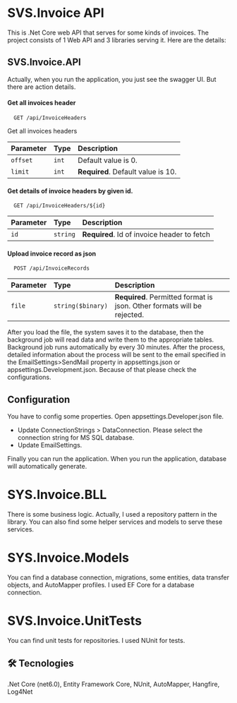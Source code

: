 
# SVS.Invoice API

This is .Net Core web API that serves for some kinds of invoices. The project consists of 1 Web API and 3 libraries serving it. Here are the details:  

## SVS.Invoice.API

Actually, when you run the application, you just see the swagger UI. But there are action details.

#### Get all invoices header

```http
  GET /api/InvoiceHeaders
```
Get all invoices headers

| Parameter | Type     | Description                |
| :-------- | :------- | :------------------------- |
| `offset` | `int` | Default value is 0. |
| `limit` | `int` |  **Required**. Default value is 10. |

#### Get details of invoice headers by given id.

```http
  GET /api/InvoiceHeaders/${id}
```

| Parameter | Type     | Description                       |
| :-------- | :------- | :-------------------------------- |
| `id`      | `string` | **Required**. Id of invoice header to fetch |

#### Upload invoice record as json

```http
  POST /api/InvoiceRecords
```

| Parameter | Type     | Description                       |
| :-------- | :------- | :-------------------------------- |
| `file`      | `string($binary)` | **Required**. Permitted format is json. Other formats will be rejected. |

After you load the file, the system saves it to the database, then the background job will read data and write them to the appropriate tables. Background job runs automatically by every 30 minutes. After the process, detailed information about the process will be sent to the email specified in the EmailSettings>SendMail property in appsettings.json or appsettings.Development.json. Because of that please check the configurations.



## Configuration

You have to config some properties. Open appsettings.Developer.json file.
- Update ConnectionStrings > DataConnection. Please select the connection string for MS SQL database.
- Update EmailSettings.

Finally you can run the application. When you run the application, database will automatically generate.
 
# SYS.Invoice.BLL

There is some business logic. Actually, I used a repository pattern in the library. You can also find some helper services and models to serve these services.
# SYS.Invoice.Models

You can find a database connection, migrations, some entities, data transfer objects, and AutoMapper profiles.
I used EF Core for a database connection. 
# SVS.Invoice.UnitTests
You can find unit tests for repositories. I used NUnit for tests.
## 🛠 Tecnologies
.Net Core (net6.0), Entity Framework Core, NUnit, AutoMapper, Hangfire, Log4Net


